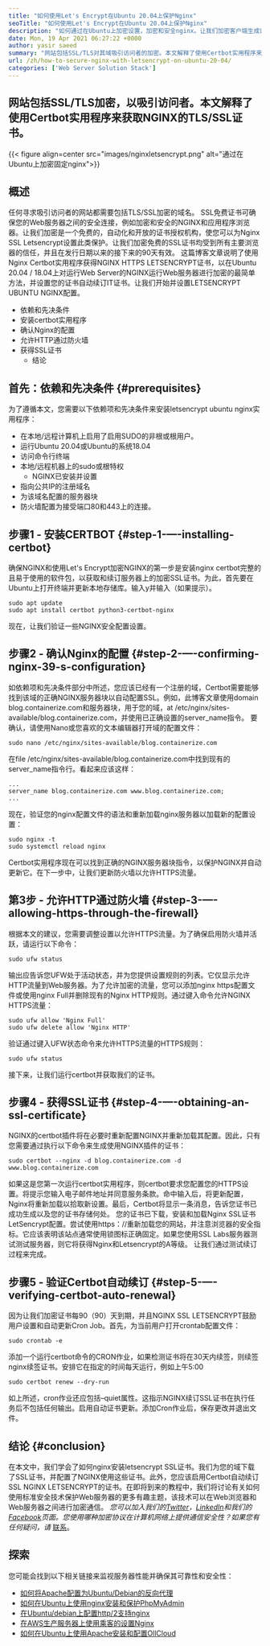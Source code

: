 ```yaml
---
title: "如何使用Let's Encrypt在Ubuntu 20.04上保护Nginx" 
seoTitle: "如何使用Let's Encrypt在Ubuntu 20.04上保护Nginx" 
description: "如何通过在Ubuntu上加密设置，加密和安全nginx。让我们加密客户端生成证书以自动配置nginx。" 
date: Mon, 19 Apr 2021 06:27:22 +0000
author: yasir saeed
summary: "网站包括SSL/TLS对其域吸引访问者的加密。本文解释了使用Certbot实用程序来获取NGINX的TLS/SSL证书。" 
url: /zh/how-to-secure-nginx-with-letsencrypt-on-ubuntu-20-04/
categories: ['Web Server Solution Stack']
---
```


## 网站包括SSL/TLS加密，以吸引访问者。本文解释了使用Certbot实用程序来获取NGINX的TLS/SSL证书。

{{< figure align=center src="images/nginxletsencrypt.png" alt="通过在Ubuntu上加密固定nginx">}}


##  **概述**  
任何寻求吸引访问者的网站都需要包括TLS/SSL加密的域名。 SSL免费证书可确保您的Web服务器之间的安全连接，例如加密和安全的NGINX和应用程序浏览器。让我们加密是一个免费的，自动化和开放的证书授权机构，使您可以为Nginx SSL Letsencrypt设置此类保护。让我们加密免费的SSL证书均受到所有主要浏览器的信任，并且在发行日期以来的接下来的90天有效。
这篇博客文章说明了使用Nginx Certbot实用程序获得NGINX HTTPS LETSENCRYPT证书，以在Ubuntu 20.04 / 18.04上对运行Web Server的NGINX运行Web服务器进行加密的最简单方法，并设置您的证书自动续订IT证书。让我们开始并设置LETSENCRYPT UBUNTU NGINX配置。
* 依赖和先决条件
* 安装certbot实用程序
* 确认Nginx的配置
* 允许HTTP通过防火墙
* 获得SSL证书
  * 结论

## 首先：依赖和先决条件 {#prerequisites}

为了遵循本文，您需要以下依赖项和先决条件来安装letsencrypt ubuntu nginx实用程序：
* 在本地/远程计算机上启用了启用SUDO的非根或根用户。
* 运行Ubuntu 20.04或Ubuntu的系统18.04
* 访问命令行终端
* 本地/远程机器上的sudo或根特权
  * NGINX已安装并设置
* 指向公共IP的注册域名
* 为该域名配置的服务器块
* 防火墙配置为接受端口80和443上的连接。

## 步骤1  - 安装CERTBOT {#step-1-—-installing-certbot}

确保NGINX和使用Let's Encrypt加密NGINX的第一步是安装nginx certbot完整的且易于使用的软件包，以获取和续订服务器上的加密SSL证书。为此，首先要在Ubuntu上打开终端并更新本地存储库。输入y并输入（如果提示）。
```
sudo apt update
sudo apt install certbot python3-certbot-nginx

```
现在，让我们验证一些NGINX安全配置设置。

## 步骤2  - 确认Nginx的配置 {#step-2-—-confirming-nginx-39-s-configuration}

如依赖项和先决条件部分中所述，您应该已经有一个注册的域，Certbot需要能够找到该域的正确NGINX服务器块以自动配置SSL。例如，此博客文章使用domain blog.containerize.com和服务器块，用于您的域，at /etc/nginx/sites-available/blog.containerize.com，并使用已正确设置的server_name指令。
要确认，请使用Nano或您喜欢的文本编辑器打开域的配置文件：
```
sudo nano /etc/nginx/sites-available/blog.containerize.com

```
在file /etc/nginx/sites-available/blog.containerize.com中找到现有的server_name指令行。看起来应该这样：
```
...
server_name blog.containerize.com www.blog.containerize.com;
...
```
现在，验证您的nginx配置文件的语法和重新加载nginx服务器以加载新的配置设置：
```
sudo nginx -t
sudo systemctl reload nginx

```
Certbot实用程序现在可以找到正确的NGINX服务器块指令，以保护NGINX并自动更新它。在下一步中，让我们更新防火墙以允许HTTPS流量。

## 第3步 - 允许HTTP通过防火墙 {#step-3-—-allowing-https-through-the-firewall}

根据本文的建议，您需要调整设置以允许HTTPS流量。为了确保启用防火墙并活跃，请运行以下命令：
```
sudo ufw status

```
输出应告诉您UFW处于活动状态，并为您提供设置规则的列表。它仅显示允许HTTP流量到Web服务器。为了允许加密的流量，您可以添加nginx https配置文件或使用nginx Full并删除现有的Nginx HTTP规则。通过键入命令允许NGINX HTTPS流量：
```
sudo ufw allow 'Nginx Full'
sudo ufw delete allow 'Nginx HTTP'

```
验证通过键入UFW状态命令来允许HTTPS流量的HTTPS规则：
```
sudo ufw status

```
接下来，让我们运行certbot并获取我们的证书。

## 步骤4  - 获得SSL证书 {#step-4-—-obtaining-an-ssl-certificate}

NGINX的certbot插件将在必要时重新配置NGINX并重新加载其配置。因此，只有您需要通过执行以下命令来生成使用NGINX插件的证书：
```
sudo certbot --nginx -d blog.containerize.com -d www.blog.containerize.com

```
如果这是您第一次运行certbot实用程序，则certbot要求您配置您的HTTPS设置。将提示您输入电子邮件地址并同意服务条款。命中输入后，将更新配置，Nginx将重新加载以拾取新设置。最后，Certbot将显示一条消息，告诉您证书已成功生成以及您的证书存储何处。
您的证书已下载，安装和加载Nginx SSL证书LetSencrypt配置。尝试使用https：//重新加载您的网站，并注意浏览器的安全指标。它应该表明该站点通常使用锁图标正确固定。如果您使用SSL Labs服务器测试测试服务器，则它将获得Nginx和Letsencrypt的A等级。
让我们通过测试续订过程来完成。

## 步骤5  - 验证Certbot自动续订 {#step-5-—-verifying-certbot-auto-renewal}

因为让我们加密证书每90（90）天到期，并且NGINX SSL LETSENCRYPT鼓励用户设置和自动更新Cron Job。首先，为当前用户打开crontab配置文件：
```
sudo crontab -e
```
添加一个运行certbot命令的CRON作业，如果检测证书将在30天内续签，则续签nginx续签证书。安排它在指定的时间每天运行，例如上午5:00
```
sudo certbot renew --dry-run

```
如上所述，cron作业还应包括–quiet属性。这指示NGINX续订SSL证书在执行任务后不包括任何输出。启用自动证书更新。添加Cron作业后，保存更改并退出文件。

## 结论 {#conclusion}

在本文中，我们学会了如何nginx安装letsencrypt SSL证书。我们为您的域下载了SSL证书，并配置了NGINX使用这些证书。此外，您应该启用Certbot自动续订SSL NGINX LETSENCRYPT的证书。在即将到来的教程中，我们将讨论有关如何使用标准安全技术保护Web服务器的更多有趣主题，该技术可以在Web浏览器和Web服务器之间进行加密通信。
_您可以加入我们的[Twitter][1]，[LinkedIn][2]和我们的[Facebook][3]页面。您使用哪种加密协议在计算机网络上提供通信安全性？如果您有任何疑问，请_ [联系][4]。

## 探索
您可能会找到以下相关链接来监视服务器性能并确保其可靠性和安全性：
  * [如何将Apache配置为Ubuntu/Debian的反向代理][5]
  * [如何在Ubuntu上使用nginx安装和保护PhpMyAdmin][6]
  * [在Ubuntu/debian上配置http/2支持nginx][7]
  * [在AWS生产服务器上使用乘客的设置Nginx][8]
  * [如何在Ubuntu上使用Apache安装和配置OllCloud][9]



 [1]: https://twitter.com/containerize_co
 [2]: https://www.linkedin.com/company/containerize/
 [3]: http://facebook.com/containerize
 [4]: mailto:yasir.saeed@aspose.com
 [5]: https://blog.containerize.com/web-server-solution-stack/how-to-configure-apache-as-a-reverse-proxy-for-ubuntudebian/
 [6]: https://blog.containerize.com/web-server-solution-stack/how-to-install-and-secure-phpmyadmin-with-nginx-on-ubuntu/
 [7]: https://blog.containerize.com/web-server-solution-stack/how-to-configure-http2-support-in-nginx-on-ubuntudebian/
 [8]: https://blog.containerize.com/web-server-solution-stack/how-to-setup-nginx-with-passenger-on-aws-production-server/
 [9]: https://blog.containerize.com/backup-and-sync-software/how-to-install-and-configure-owncloud-with-apache-on-ubuntu/
